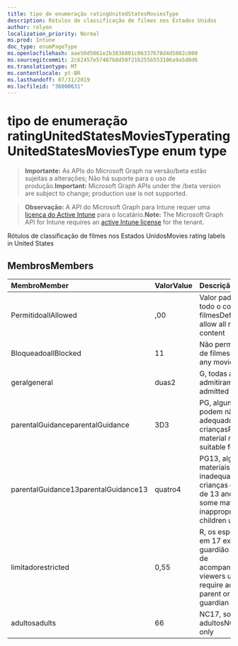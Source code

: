 ```yaml
---
title: tipo de enumeração ratingUnitedStatesMoviesType
description: Rótulos de classificação de filmes nos Estados Unidos
author: rolyon
localization_priority: Normal
ms.prod: Intune
doc_type: enumPageType
ms.openlocfilehash: aae50d5061e2b3836801c06337678d4d5082c000
ms.sourcegitcommit: 2c62457e57467b8d50f21b255b553106a9a5d8d6
ms.translationtype: MT
ms.contentlocale: pt-BR
ms.lasthandoff: 07/31/2019
ms.locfileid: "36000631"
---
```

# <a name="ratingunitedstatesmoviestype-enum-type"></a><span data-ttu-id="679a0-103">tipo de enumeração ratingUnitedStatesMoviesType</span><span class="sxs-lookup"><span data-stu-id="679a0-103">ratingUnitedStatesMoviesType enum type</span></span>

> <span data-ttu-id="679a0-104">**Importante:** As APIs do Microsoft Graph na versão/beta estão sujeitas a alterações; Não há suporte para o uso de produção.</span><span class="sxs-lookup"><span data-stu-id="679a0-104">**Important:** Microsoft Graph APIs under the /beta version are subject to change; production use is not supported.</span></span>

> <span data-ttu-id="679a0-105">**Observação:** A API do Microsoft Graph para Intune requer uma [licença do Active Intune](https://go.microsoft.com/fwlink/?linkid=839381) para o locatário.</span><span class="sxs-lookup"><span data-stu-id="679a0-105">**Note:** The Microsoft Graph API for Intune requires an [active Intune license](https://go.microsoft.com/fwlink/?linkid=839381) for the tenant.</span></span>

<span data-ttu-id="679a0-106">Rótulos de classificação de filmes nos Estados Unidos</span><span class="sxs-lookup"><span data-stu-id="679a0-106">Movies rating labels in United States</span></span>

## <a name="members"></a><span data-ttu-id="679a0-107">Membros</span><span class="sxs-lookup"><span data-stu-id="679a0-107">Members</span></span>
|<span data-ttu-id="679a0-108">Membro</span><span class="sxs-lookup"><span data-stu-id="679a0-108">Member</span></span>|<span data-ttu-id="679a0-109">Valor</span><span class="sxs-lookup"><span data-stu-id="679a0-109">Value</span></span>|<span data-ttu-id="679a0-110">Descrição</span><span class="sxs-lookup"><span data-stu-id="679a0-110">Description</span></span>|
|:---|:---|:---|
|<span data-ttu-id="679a0-111">Permitido</span><span class="sxs-lookup"><span data-stu-id="679a0-111">allAllowed</span></span>|<span data-ttu-id="679a0-112">,0</span><span class="sxs-lookup"><span data-stu-id="679a0-112">0</span></span>|<span data-ttu-id="679a0-113">Valor padrão, permitir todo o conteúdo de filmes</span><span class="sxs-lookup"><span data-stu-id="679a0-113">Default value, allow all movies content</span></span>|
|<span data-ttu-id="679a0-114">Bloqueado</span><span class="sxs-lookup"><span data-stu-id="679a0-114">allBlocked</span></span>|<span data-ttu-id="679a0-115">1</span><span class="sxs-lookup"><span data-stu-id="679a0-115">1</span></span>|<span data-ttu-id="679a0-116">Não permitir conteúdo de filmes</span><span class="sxs-lookup"><span data-stu-id="679a0-116">Do not allow any movies content</span></span>|
|<span data-ttu-id="679a0-117">geral</span><span class="sxs-lookup"><span data-stu-id="679a0-117">general</span></span>|<span data-ttu-id="679a0-118">duas</span><span class="sxs-lookup"><span data-stu-id="679a0-118">2</span></span>|<span data-ttu-id="679a0-119">G, todas as idades admitiram</span><span class="sxs-lookup"><span data-stu-id="679a0-119">G, all ages admitted</span></span>|
|<span data-ttu-id="679a0-120">parentalGuidance</span><span class="sxs-lookup"><span data-stu-id="679a0-120">parentalGuidance</span></span>|<span data-ttu-id="679a0-121">3D</span><span class="sxs-lookup"><span data-stu-id="679a0-121">3</span></span>|<span data-ttu-id="679a0-122">PG, alguns materiais podem não ser adequados para crianças</span><span class="sxs-lookup"><span data-stu-id="679a0-122">PG, some material may not be suitable for children</span></span>|
|<span data-ttu-id="679a0-123">parentalGuidance13</span><span class="sxs-lookup"><span data-stu-id="679a0-123">parentalGuidance13</span></span>|<span data-ttu-id="679a0-124">quatro</span><span class="sxs-lookup"><span data-stu-id="679a0-124">4</span></span>|<span data-ttu-id="679a0-125">PG13, alguns materiais podem ser inadequados para crianças com menos de 13 anos</span><span class="sxs-lookup"><span data-stu-id="679a0-125">PG13, some material may be inappropriate for children under 13</span></span>|
|<span data-ttu-id="679a0-126">limitado</span><span class="sxs-lookup"><span data-stu-id="679a0-126">restricted</span></span>|<span data-ttu-id="679a0-127">0,5</span><span class="sxs-lookup"><span data-stu-id="679a0-127">5</span></span>|<span data-ttu-id="679a0-128">R, os espectadores em 17 exigem o guardião pai ou adulto de acompanhamento</span><span class="sxs-lookup"><span data-stu-id="679a0-128">R, viewers under 17 require accompanying parent or adult guardian</span></span>|
|<span data-ttu-id="679a0-129">adultos</span><span class="sxs-lookup"><span data-stu-id="679a0-129">adults</span></span>|<span data-ttu-id="679a0-130">6</span><span class="sxs-lookup"><span data-stu-id="679a0-130">6</span></span>|<span data-ttu-id="679a0-131">NC17, somente para adultos</span><span class="sxs-lookup"><span data-stu-id="679a0-131">NC17, adults only</span></span>|






